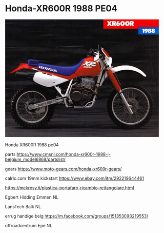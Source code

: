 # Honda-XR600R 1988 PE04

<img src="https://raw.githubusercontent.com/ldijkman/Honda-XR600R/main/Honda%20XR600R%2088%20%203.jpg">

Honda XR600R 1988 pe04

parts
https://www.cmsnl.com/honda-xr600r-1988-j-belgium_model6868/partslist/

gears 
https://www.moto-gears.com/honda-xr600r-gears/

calric.com
19mm kickstart
https://www.ebay.com/itm/292219644461

https://mckresy.it/plastica-portafaro-ricambio-rettangolare.html

Egbert Hidding Emmen NL

LansTech Balk NL

errug handige belg
https://m.facebook.com/groups/151353093219553/

offroadcentrum Epe NL


